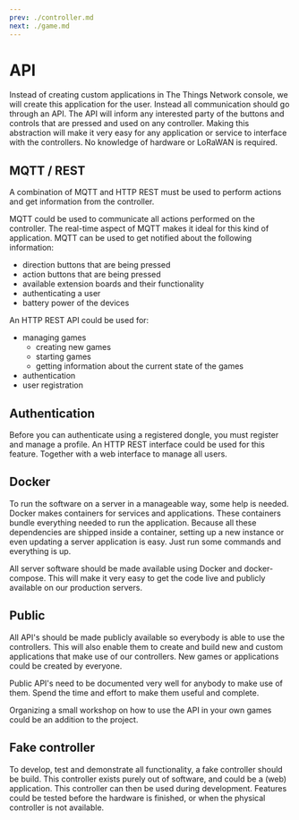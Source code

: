 ```yaml
---
prev: ./controller.md
next: ./game.md
---
```


# API

Instead of creating custom applications in The Things Network console, we will create this application for the user. Instead all communication should go through an API. The API will inform any interested party of the buttons and controls that are pressed and used on any controller. Making this abstraction will make it very easy for any application or service to interface with the controllers. No knowledge of hardware or LoRaWAN is required.

## MQTT / REST

A combination of MQTT and HTTP REST must be used to perform actions and get information from the controller.

MQTT could be used to communicate all actions performed on the controller. The real-time aspect of MQTT makes it ideal for this kind of application. MQTT can be used to get notified about the following information:

* direction buttons that are being pressed
* action buttons that are being pressed
* available extension boards and their functionality
* authenticating a user
* battery power of the devices

An HTTP REST API could be used for:

* managing games
  * creating new games
  * starting games
  * getting information about the current state of the games
* authentication
* user registration

## Authentication

Before you can authenticate using a registered dongle, you must register and manage a profile. An HTTP REST interface could be used for this feature. Together with a web interface to manage all users.

## Docker

To run the software on a server in a manageable way, some help is needed. Docker makes containers for services and applications. These containers bundle everything needed to run the application. Because all these dependencies are shipped inside a container, setting up a new instance or even updating a server application is easy. Just run some commands and everything is up.

All server software should be made available using Docker and docker-compose. This will make it very easy to get the code live and publicly available on our production servers.

## Public

All API's should be made publicly available so everybody is able to use the controllers. This will also enable them to create and build new and custom applications that make use of our controllers. New games or applications could be created by everyone.

Public API's need to be documented very well for anybody to make use of them. Spend the time and effort to make them useful and complete.

Organizing a small workshop on how to use the API in your own games could be an addition to the project.

## Fake controller

To develop, test and demonstrate all functionality, a fake controller should be build. This controller exists purely out of software, and could be a (web) application. This controller can then be used during development. Features could be tested before the hardware is finished, or when the physical controller is not available.